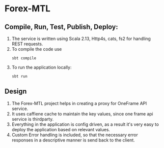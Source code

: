 # Forex-MTL
## Compile, Run, Test, Publish, Deploy:
1. The service is written using Scala 2.13, Http4s, cats, fs2 for handling REST requests.
2. To compile the code use
   ```sbtshell
   sbt compile   
   ```
3. To run the application locally:
   ```sbtshell
   sbt run
   ```
   
## Design
1. The Forex-MTL project helps in creating a proxy for OneFrame API service.
2. It uses caffiene cache to maintain the key values, since one frame api service is thirdparty.
3. Everything in the application is config driven, as a result it's very easy to deploy the application based on relevant values.
4. Custom Error handling is included, so that the necessary error responses in a descriptive manner is send back to the client.